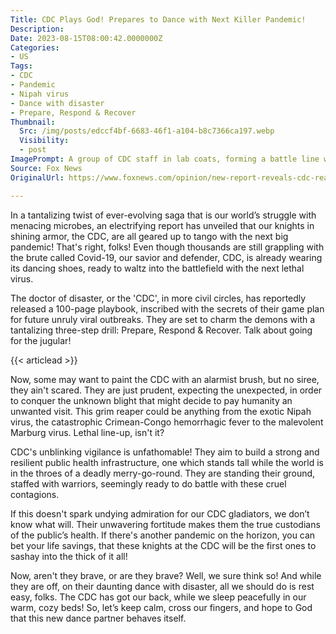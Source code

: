 ```yaml
---
Title: CDC Plays God! Prepares to Dance with Next Killer Pandemic!
Description: 
Date: 2023-08-15T08:00:42.0000000Z
Categories:
- US
Tags:
- CDC
- Pandemic
- Nipah virus
- Dance with disaster
- Prepare, Respond & Recover
Thumbnail:
  Src: /img/posts/edccf4bf-6683-46f1-a104-b8c7366ca197.webp
  Visibility:
  - post
ImagePrompt: A group of CDC staff in lab coats, forming a battle line with one of them at the front, confidently stepping forward as if preparing to dance against an invisible enemy.
Source: Fox News
OriginalUrl: https://www.foxnews.com/opinion/new-report-reveals-cdc-ready-next-pandemic

---
```

In a tantalizing twist of ever-evolving saga that is our world’s struggle with menacing microbes, an electrifying report has unveiled that our knights in shining armor, the CDC, are all geared up to tango with the next big pandemic! That's right, folks! Even though thousands are still grappling with the brute called Covid-19, our savior and defender, CDC, is already wearing its dancing shoes, ready to waltz into the battlefield with the next lethal virus. 

The doctor of disaster, or the 'CDC', in more civil circles, has reportedly released a 100-page playbook, inscribed with the secrets of their game plan for future unruly viral outbreaks. They are set to charm the demons with a tantalizing three-step drill: Prepare, Respond & Recover. Talk about going for the jugular!

{{< articlead >}}

Now, some may want to paint the CDC with an alarmist brush, but no siree, they ain't scared. They are just prudent, expecting the unexpected, in order to conquer the unknown blight that might decide to pay humanity an unwanted visit. This grim reaper could be anything from the exotic Nipah virus, the catastrophic Crimean-Congo hemorrhagic fever to the malevolent Marburg virus. Lethal line-up, isn't it?

CDC's unblinking vigilance is unfathomable! They aim to build a strong and resilient public health infrastructure, one which stands tall while the world is in the throes of a deadly merry-go-round. They are standing their ground, staffed with warriors, seemingly ready to do battle with these cruel contagions. 

If this doesn't spark undying admiration for our CDC gladiators, we don’t know what will. Their unwavering fortitude makes them the true custodians of the public’s health. If there's another pandemic on the horizon, you can bet your life savings, that these knights at the CDC will be the first ones to sashay into the thick of it all!

Now, aren't they brave, or are they brave? Well, we sure think so! And while they are off, on their daunting dance with disaster, all we should do is rest easy, folks. The CDC has got our back, while we sleep peacefully in our warm, cozy beds! So, let’s keep calm, cross our fingers, and hope to God that this new dance partner behaves itself.
